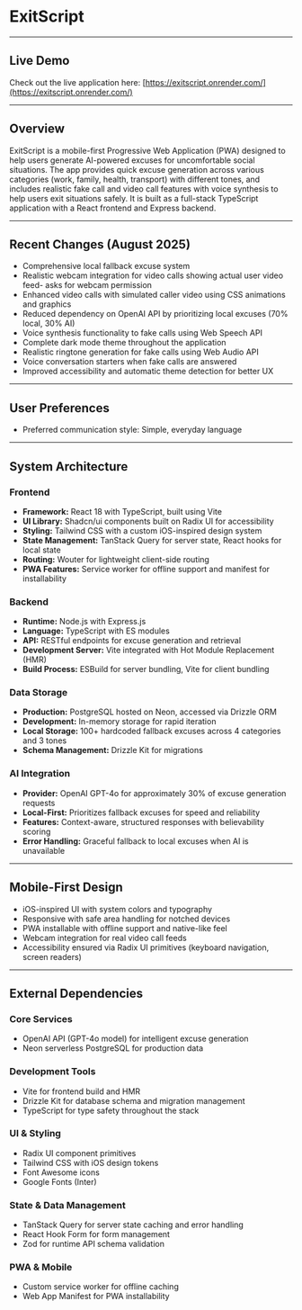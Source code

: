 # ExitScript

---

## Live Demo

Check out the live application here: [https://exitscript.onrender.com/](https://exitscript.onrender.com/)

---


## Overview

ExitScript is a mobile-first Progressive Web Application (PWA) designed to help users generate AI-powered excuses for uncomfortable social situations. The app provides quick excuse generation across various categories (work, family, health, transport) with different tones, and includes realistic fake call and video call features with voice synthesis to help users exit situations safely. It is built as a full-stack TypeScript application with a React frontend and Express backend.

---

## Recent Changes (August 2025)

- Comprehensive local fallback excuse system  
- Realistic webcam integration for video calls showing actual user video feed- asks for webcam permission 
- Enhanced video calls with simulated caller video using CSS animations and graphics  
- Reduced dependency on OpenAI API by prioritizing local excuses (70% local, 30% AI)  
- Voice synthesis functionality to fake calls using Web Speech API  
- Complete dark mode theme throughout the application  
- Realistic ringtone generation for fake calls using Web Audio API  
- Voice conversation starters when fake calls are answered  
- Improved accessibility and automatic theme detection for better UX  

---

## User Preferences

- Preferred communication style: Simple, everyday language  

---

## System Architecture

### Frontend

- **Framework:** React 18 with TypeScript, built using Vite  
- **UI Library:** Shadcn/ui components built on Radix UI for accessibility  
- **Styling:** Tailwind CSS with a custom iOS-inspired design system  
- **State Management:** TanStack Query for server state, React hooks for local state  
- **Routing:** Wouter for lightweight client-side routing  
- **PWA Features:** Service worker for offline support and manifest for installability  

### Backend

- **Runtime:** Node.js with Express.js  
- **Language:** TypeScript with ES modules  
- **API:** RESTful endpoints for excuse generation and retrieval  
- **Development Server:** Vite integrated with Hot Module Replacement (HMR)  
- **Build Process:** ESBuild for server bundling, Vite for client bundling  

### Data Storage

- **Production:** PostgreSQL hosted on Neon, accessed via Drizzle ORM  
- **Development:** In-memory storage for rapid iteration  
- **Local Storage:** 100+ hardcoded fallback excuses across 4 categories and 3 tones  
- **Schema Management:** Drizzle Kit for migrations  

### AI Integration

- **Provider:** OpenAI GPT-4o for approximately 30% of excuse generation requests  
- **Local-First:** Prioritizes fallback excuses for speed and reliability  
- **Features:** Context-aware, structured responses with believability scoring  
- **Error Handling:** Graceful fallback to local excuses when AI is unavailable  

---

## Mobile-First Design

- iOS-inspired UI with system colors and typography  
- Responsive with safe area handling for notched devices  
- PWA installable with offline support and native-like feel  
- Webcam integration for real video call feeds  
- Accessibility ensured via Radix UI primitives (keyboard navigation, screen readers)  

---

## External Dependencies

### Core Services

- OpenAI API (GPT-4o model) for intelligent excuse generation  
- Neon serverless PostgreSQL for production data  

### Development Tools

- Vite for frontend build and HMR  
- Drizzle Kit for database schema and migration management  
- TypeScript for type safety throughout the stack  

### UI & Styling

- Radix UI component primitives  
- Tailwind CSS with iOS design tokens  
- Font Awesome icons  
- Google Fonts (Inter)  

### State & Data Management

- TanStack Query for server state caching and error handling  
- React Hook Form for form management  
- Zod for runtime API schema validation  

### PWA & Mobile

- Custom service worker for offline caching  
- Web App Manifest for PWA installability  

